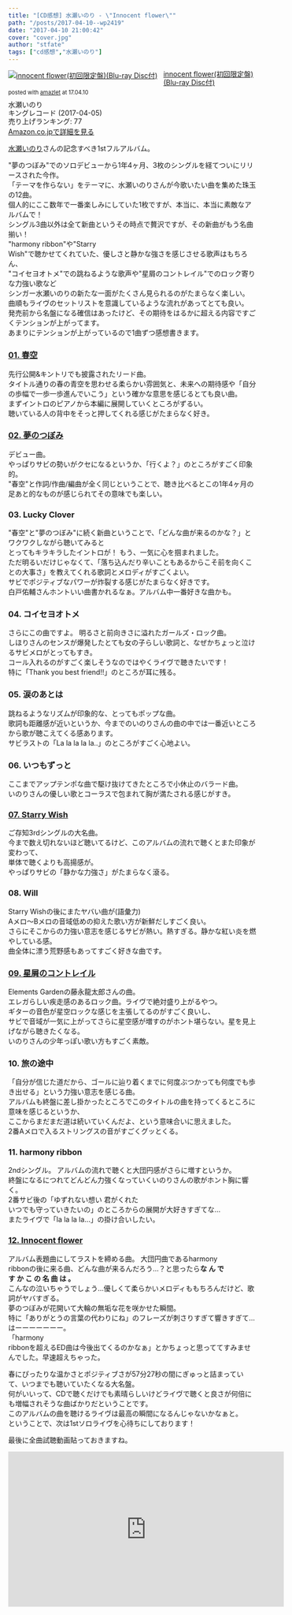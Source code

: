 ```yaml
---
title: "[CD感想] 水瀬いのり - \"Innocent flower\""
path: "/posts/2017-04-10--wp2419"
date: "2017-04-10 21:00:42"
cover: "cover.jpg"
author: "stfate"
tags: ["cd感想","水瀬いのり"]
---
```


<style type="text/css">
<!--
p {white-space: pre-wrap};
-->
</style>

<div class="amazlet-box" style="margin-bottom:0px;"><div class="amazlet-image" style="float:left;margin:0px 12px 1px 0px;"><a href="http://www.amazon.co.jp/exec/obidos/ASIN/B01N9NHM8T" name="amazletlink" target="_blank"><img src="https://images-fe.ssl-images-amazon.com/images/I/51aYItqS1iL._SL160_.jpg" alt="innocent flower(初回限定盤)(Blu-ray Disc付)" style="border: none;" /></a></div><div class="amazlet-info" style="line-height:120%; margin-bottom: 10px"><div class="amazlet-name" style="margin-bottom:10px;line-height:120%"><a href="http://www.amazon.co.jp/exec/obidos/ASIN/B01N9NHM8T" name="amazletlink" target="_blank">innocent flower(初回限定盤)(Blu-ray Disc付)</a><div class="amazlet-powered-date" style="font-size:80%;margin-top:5px;line-height:120%">posted with <a href="http://www.amazlet.com/" title="amazlet" target="_blank">amazlet</a> at 17.04.10</div></div><div class="amazlet-detail">水瀬いのり <br />キングレコード (2017-04-05)<br />売り上げランキング: 77<br /></div><div class="amazlet-sub-info" style="float: left;"><div class="amazlet-link" style="margin-top: 5px"><a href="http://www.amazon.co.jp/exec/obidos/ASIN/B01N9NHM8T" name="amazletlink" target="_blank">Amazon.co.jpで詳細を見る</a></div></div></div><div class="amazlet-footer" style="clear: left"></div></div>

<a href="https://inoriminase.com/">水瀬いのり</a>さんの記念すべき1stフルアルバム。

"夢のつぼみ"でのソロデビューから1年4ヶ月、3枚のシングルを経てついにリリースされた今作。
「テーマを作らない」をテーマに、水瀬いのりさんが今歌いたい曲を集めた珠玉の12曲。
個人的にここ数年で一番楽しみにしていた1枚ですが、本当に、本当に素敵なアルバムで！
シングル3曲以外は全て新曲というその時点で贅沢ですが、その新曲がもう名曲揃い！
"harmony ribbon"や"Starry Wish"で聴かせてくれていた、優しさと静かな強さを感じさせる歌声はもちろん、
"コイセヨオトメ"での跳ねるような歌声や"星屑のコントレイル"でのロック寄りな力強い歌など
シンガー水瀬いのりの新たな一面がたくさん見られるのがたまらなく楽しい。
曲順もライヴのセットリストを意識しているような流れがあってとても良い。
発売前から名盤になる確信はあったけど、その期待をはるかに超える内容ですごくテンションが上がってます。
あまりにテンションが上がっているので1曲ずつ感想書きます。

<h3><a href="https://www.youtube.com/watch?v=_piwZo_xo1E">01. 春空</a></h3>

先行公開&amp;キントリでも披露されたリード曲。
タイトル通りの春の青空を思わせる柔らかい雰囲気と、未来への期待感や「自分の歩幅で一歩一歩進んでいこう」という確かな意思を感じるとても良い曲。
まずイントロのピアノから本編に展開していくところがずるい。
聴いている人の背中をそっと押してくれる感じがたまらなく好き。

<h3><a href="https://www.youtube.com/watch?v=vFwnhegkDdE">02. 夢のつぼみ</a></h3>

デビュー曲。
やっぱりサビの勢いがクセになるというか、「行くよ？」のところがすごく印象的。
"春空"と作詞/作曲/編曲が全く同じということで、聴き比べるとこの1年4ヶ月の足あと的なものが感じられてその意味でも楽しい。

<h3>03. Lucky Clover</h3>

"春空"と"夢のつぼみ"に続く新曲ということで、「どんな曲が来るのかな？」とワクワクしながら聴いてみると
とってもキラキラしたイントロが！
もう、一気に心を掴まれました。
ただ明るいだけじゃなくて、「落ち込んだり辛いこともあるからこそ前を向くことの大事さ」を教えてくれる歌詞とメロディがすごくよい。
サビでポジティブなパワーが炸裂する感じがたまらなく好きです。
白戸佑輔さんホントいい曲書かれるなぁ。アルバム中一番好きな曲かも。

<h3>04. コイセヨオトメ</h3>

さらにこの曲ですよ。
明るさと前向きさに溢れたガールズ・ロック曲。
しほりさんのセンスが爆発したとても女の子らしい歌詞と、なぜかちょっと泣けるサビメロがとってもすき。
コール入れるのがすごく楽しそうなのではやくライヴで聴きたいです！
特に「Thank you best friend!!」のところが耳に残る。

<h3>05. 涙のあとは</h3>

跳ねるようなリズムが印象的な、とってもポップな曲。
歌詞も距離感が近いというか、今までのいのりさんの曲の中では一番近いところから歌が聴こえてくる感あります。
サビラストの「La la la la la..」のところがすごく心地よい。

<h3>06. いつもずっと</h3>

ここまでアップテンポな曲で駆け抜けてきたところで小休止のバラード曲。
いのりさんの優しい歌とコーラスで包まれて胸が満たされる感じがすき。

<h3><a href="https://www.youtube.com/watch?v=Y_1yU5ytWAU">07. Starry Wish</a></h3>

ご存知3rdシングルの大名曲。
今まで数え切れないほど聴いてるけど、このアルバムの流れで聴くとまた印象が変わって、
単体で聴くよりも高揚感が。
やっぱりサビの「静かな力強さ」がたまらなく滾る。

<h3>08. Will</h3>

Starry Wishの後にまたヤバい曲が(語彙力)
Aメロ～Bメロの音域低めの抑えた歌い方が新鮮だしすごく良い。
さらにそこからの力強い意志を感じるサビが熱い。熱すぎる。静かな紅い炎を燃やしている感。
曲全体に漂う荒野感もあってすごく好きな曲です。

<h3><a href="https://www.youtube.com/watch?v=wWAqZ36kphI">09. 星屑のコントレイル</a></h3>

Elements Gardenの藤永龍太郎さんの曲。
エレガらしい疾走感のあるロック曲。ライヴで絶対盛り上がるやつ。
ギターの音色が星空ロックな感じを主張してるのがすごく良いし、
サビで音域が一気に上がってさらに星空感が増すのがホント堪らない。星を見上げながら聴きたくなる。
いのりさんの少年っぽい歌い方もすごく素敵。

<h3>10. 旅の途中</h3>

「自分が信じた道だから、ゴールに辿り着くまでに何度ぶつかっても何度でも歩き出せる」という力強い意志を感じる曲。
アルバムも終盤に差し掛かったところでこのタイトルの曲を持ってくるところに意味を感じるというか、
ここからまだまだ道は続いていくんだよ、という意味合いに思えました。
2番Aメロで入るストリングスの音がすごくグッとくる。

<h3>11. harmony ribbon</h3>

2ndシングル。
アルバムの流れで聴くと大団円感がさらに増すというか。
終盤になるにつれてどんどん力強くなっていくいのりさんの歌がホント胸に響く。
2番サビ後の「ゆずれない想い 君がくれた いつでも守っていきたいの」のところからの展開が大好きすぎてな…
またライヴで「la la la la...」の掛け合いしたい。

<h3><a href="https://www.youtube.com/watch?v=SP68WcAoHIs">12. Innocent flower</a></h3>

アルバム表題曲にしてラストを締める曲。
大団円曲であるharmony ribbonの後に来る曲、どんな曲が来るんだろう…？と思ったら<strong>な ん で す か こ の 名 曲 は 。</strong>
こんなの泣いちゃうでしょう…優しくて柔らかいメロディももちろんだけど、歌詞がヤバすぎる。
夢のつぼみが花開いて大輪の無垢な花を咲かせた瞬間。
特に「ありがとうの言葉の代わりにね」のフレーズが刺さりすぎて響きすぎて…はーーーーーーー。
「harmony ribbonを超えるED曲は今後出てくるのかなぁ」とかちょっと思っててすみませんでした。早速超えちゃった。

春にぴったりな温かさとポジティブさが57分27秒の間にぎゅっと詰まっていて、いつまでも聴いていたくなる大名盤。
何がいいって、CDで聴くだけでも素晴らしいけどライヴで聴くと良さが何倍にも増幅されそうな曲ばかりだということです。
このアルバムの曲を聴けるライヴは最高の瞬間になるんじゃないかなぁと。
ということで、次は1stソロライヴを心待ちにしております！

最後に全曲試聴動画貼っておきますね。

<iframe width="560" height="315" src="https://www.youtube.com/embed/pDPGKvgPKyk" frameborder="0" allowfullscreen></iframe>